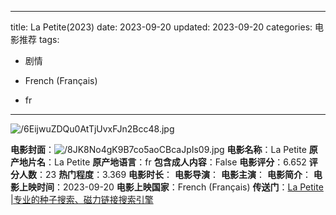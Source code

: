 
---
title: La Petite(2023)
date: 2023-09-20
updated: 2023-09-20
categories: 电影推荐
tags:

- 剧情

- French (Français)
- fr
---

<img src="https://image.tmdb.org/t/p/original/6EijwuZDQu0AtTjUvxFJn2Bcc48.jpg" alt="/6EijwuZDQu0AtTjUvxFJn2Bcc48.jpg" title="/6EijwuZDQu0AtTjUvxFJn2Bcc48.jpg">

**电影封面**：<img src="https://image.tmdb.org/t/p/w200/8JK8No4gK9B7co5aoCBcaJpIs09.jpg" alt="/8JK8No4gK9B7co5aoCBcaJpIs09.jpg" title="/8JK8No4gK9B7co5aoCBcaJpIs09.jpg">
**电影名称**：La Petite
**原产地片名**：La Petite
**原产地语言**：fr
**包含成人内容**：False
**电影评分**：6.652
**评分人数**：23
**热门程度**：3.369
**电影时长**：
**电影导演**：
**电影主演**：
**电影简介**：
**电影上映时间**：2023-09-20
**电影上映国家**：French (Français)
**传送门**：[La Petite |专业的种子搜索、磁力链接搜索引擎](https://movie.amd794.com:2083/?search=La%20Petite&ordering=&mode=match_phrase&page_size=10&page=1)

